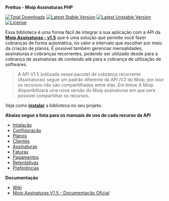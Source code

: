 **Prettus - Moip Assinaturas PHP**

[![Total Downloads](https://poser.pugx.org/prettus/moip-assinaturas-php/downloads.svg)](https://packagist.org/packages/prettus/moip-assinaturas-php)
[![Latest Stable Version](https://poser.pugx.org/prettus/moip-assinaturas-php/v/stable.svg)](https://packagist.org/packages/prettus/moip-assinaturas-php)
[![Latest Unstable Version](https://poser.pugx.org/prettus/moip-assinaturas-php/v/unstable.svg)](https://packagist.org/packages/prettus/moip-assinaturas-php)
[![License](https://poser.pugx.org/prettus/moip-assinaturas-php/license.svg)](https://packagist.org/packages/prettus/moip-assinaturas-php)

Essa biblioteca é uma forma fácil de integrar a sua aplicação com a API da **[Moip Assinaturas - v1.5](https://dev.moip.com.br/v1.5/reference#introdução)** que é uma solução que permite você fazer cobranças de forma automática, no valor e intervalo que escolher por meio da criação de planos. É possível também gerenciar mensalidades, assinaturas e cobranças recorrentes, podendo ser utilizado desde para a cobrança de assinaturas de conteúdo até para a cobrança de utilização de softwares.

> A API V1.5 (utilizada nesse pacote) de cobrança recorrente (Assinaturas) segue um padrão diferente da API /V2 do Moip, por isso os recursos não são compartilhados entre elas. Em breve A Moip disponibilizará uma nova versão do Moip assinaturas em que será possível compartilhar os recursos.

Veja como **[instalar](https://github.com/andersao/moip-assinaturas-php/wiki/Instalação)** a biblioteca no seu projeto.

**Abaixo segue a lista para os manuais de uso de cada recurso da API**

- [Intalação](https://github.com/andersao/moip-assinaturas-php/wiki/Instalação)
- [Configuração](https://github.com/andersao/moip-assinaturas-php/wiki/Configuração)
- [Planos](https://github.com/andersao/moip-assinaturas-php/wiki/planos)
- [Clientes](https://github.com/andersao/moip-assinaturas-php/wiki/clientes)
- [Assinaturas](https://github.com/andersao/moip-assinaturas-php/wiki/assinaturas)
- [Faturas](https://github.com/andersao/moip-assinaturas-php/wiki/faturas)
- [Pagamentos](https://github.com/andersao/moip-assinaturas-php/wiki/pagamentos)
- [Retentativas](https://github.com/andersao/moip-assinaturas-php/wiki/retentativas)
- [Preferências](https://github.com/andersao/moip-assinaturas-php/wiki/preferências)

**Documentação**

- [Wiki](https://github.com/andersao/moip-assinaturas-php/wiki)
- [Moip Assinaturas V1.5 - Documentação Oficial](https://dev.moip.com.br/v1.5/reference)

